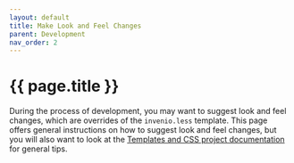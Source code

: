 ```yaml
---
layout: default
title: Make Look and Feel Changes
parent: Development
nav_order: 2
---
```

# {{ page.title }}

During the process of development, you may want to suggest look and feel changes, which are overrides of the `invenio.less` template. This page offers general instructions on how to suggest look and feel changes, but you will also want to look at the [Templates and CSS project documentation](https://inveniordm.docs.cern.ch/develop/#templates-and-css) for general tips.
